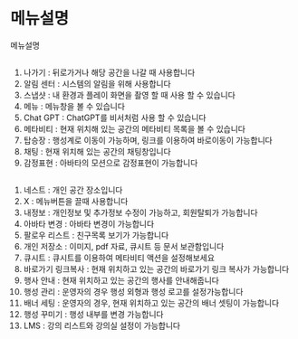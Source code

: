 # 메뉴설명

메뉴설명

<figure><img src="../.gitbook/assets/메뉴얼용.png" alt=""><figcaption></figcaption></figure>

1. 나가기 : 뒤로가거나 해당 공간을 나갈 때 사용합니다
2. 알림 센터 : 시스템의 알림을 위해 사용합니다&#x20;
3. 스냅샷 : 내 환경과 플레이 화면을 촬영 할 때 사용 할 수 있습니다&#x20;
4. 메뉴 : 메뉴창을 볼 수 있습니다&#x20;
5. Chat GPT :  ChatGPT를 비서처럼 사용 할 수 있습니다&#x20;
6. 메타비티 : 현재 위치해 있는 공간의 메타비티 목록을 볼 수 있습니다&#x20;
7. 탑승장 : 행성계로 이동이 가능하며, 링크를 이용하여 바로이동이 가능합니다&#x20;
8. 채팅 : 현재 위치해 있는 공간의 채팅창입니다&#x20;
9. 감정표현 : 아바타의 모션으로 감정표현이 가능합니다&#x20;





<div align="left">

<figure><img src="../.gitbook/assets/메뉴얼용2.png" alt=""><figcaption></figcaption></figure>

</div>

1. 네스트 : 개인 공간 장소입니다&#x20;
2. X : 메뉴버튼을 끌때 사용합니다&#x20;
3. 내정보 : 개인정보 및 추가정보 수정이 가능하고, 회원탈퇴가 가능합니다
4. 아바타 변경 : 아바타 변경이 가능합니다 &#x20;
5. 팔로우 리스트 : 친구목록 보기가 가능합니다&#x20;
6. 개인 저장소 : 이미지, pdf 자료, 큐시트 등 문서 보관함입니다&#x20;
7. 큐시트 : 큐시트를 이용하여 메타비티 액션을 설정해보세요
8. 바로가기 링크복사 : 현재 위치하고 있는 공간의 바로가기 링크 복사가 가능합니다
9. 행사 안내 : 현재 위치하고 있는 공간의 행사를 안내해줍니다
10. 행성 관리 : 운영자의 경우 행성 외형과 행성 로고를 설정가능합니다
11. 배너 세팅 : 운영자의 경우, 현재 위치하고 있는 공간의 배너 셋팅이 가능합니다&#x20;
12. 행성 꾸미기 : 행성 내부를 변경 가능합니다&#x20;
13. LMS : 강의 리스트와 강의실 설정이 가능합니다&#x20;

